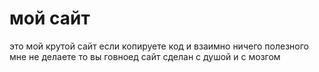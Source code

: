 # мой сайт
это мой крутой сайт если копируете код и взаимно ничего полезного мне не делаете то вы говноед
сайт сделан с душой и с мозгом

